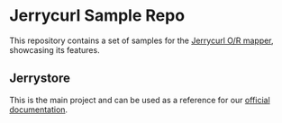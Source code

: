 # Jerrycurl Sample Repo
This repository contains a set of samples for the [Jerrycurl O/R mapper](https://github.com/rwredding/jerrycurl),
showcasing its features.

## Jerrystore
This is the main project and can be used as a reference for our
[official documentation](https://jerrycurl.net/documentation).
